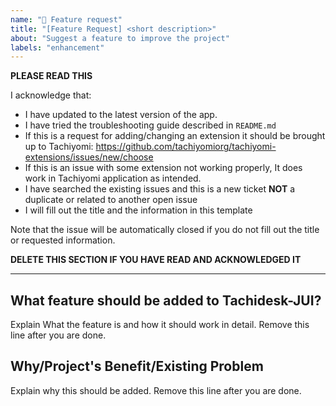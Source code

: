 ```yaml
---
name: "🌟 Feature request"
title: "[Feature Request] <short description>"
about: "Suggest a feature to improve the project"
labels: "enhancement"
---
```


**PLEASE READ THIS**

I acknowledge that:

- I have updated to the latest version of the app.
- I have tried the troubleshooting guide described in `README.md`
- If this is a request for adding/changing an extension it should be brought up to Tachiyomi: https://github.com/tachiyomiorg/tachiyomi-extensions/issues/new/choose
- If this is an issue with some extension not working properly, It does work in Tachiyomi application as intended.
- I have searched the existing issues and this is a new ticket **NOT** a duplicate or related to another open issue
- I will fill out the title and the information in this template

Note that the issue will be automatically closed if you do not fill out the title or requested information.

**DELETE THIS SECTION IF YOU HAVE READ AND ACKNOWLEDGED IT**

---

## What feature should be added to Tachidesk-JUI?
Explain What the feature is and how it should work in detail. Remove this line after you are done.

##  Why/Project's Benefit/Existing Problem
Explain why this should be added. Remove this line after you are done.